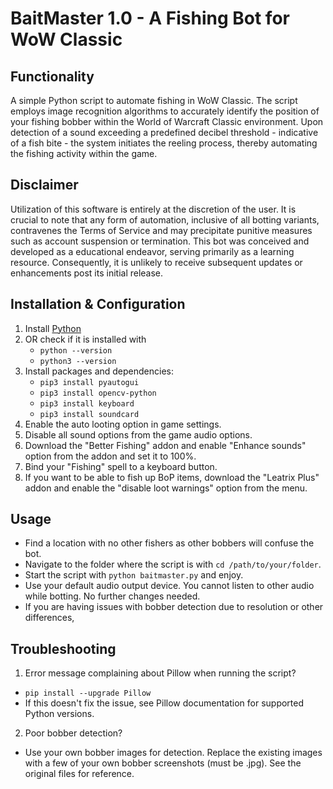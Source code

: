 # BaitMaster 1.0 - A Fishing Bot for WoW Classic

## Functionality
A simple Python script to automate fishing in WoW Classic. The script employs image recognition algorithms to accurately identify the position of your fishing bobber within the World of Warcraft Classic environment. Upon detection of a sound exceeding a predefined decibel threshold - indicative of a fish bite - the system initiates the reeling process, thereby automating the fishing activity within the game.

## Disclaimer
Utilization of this software is entirely at the discretion of the user. It is crucial to note that any form of automation, inclusive of all botting variants, contravenes the Terms of Service and may precipitate punitive measures such as account suspension or termination. This bot was conceived and developed as a educational endeavor, serving primarily as a learning resource. Consequently, it is unlikely to receive subsequent updates or enhancements post its initial release.

## Installation & Configuration
1. Install [Python](https://www.python.org)
2. OR check if it is installed with
    - `python --version`
    - `python3 --version`
2. Install packages and dependencies:
    - `pip3 install pyautogui`
    - `pip3 install opencv-python`
    - `pip3 install keyboard`
    - `pip3 install soundcard`
3. Enable the auto looting option in game settings.
4. Disable all sound options from the game audio options.
5. Download the "Better Fishing" addon and enable "Enhance sounds" option from the addon and set it to 100%.
6. Bind your "Fishing" spell to a keyboard button.
7. If you want to be able to fish up BoP items, download the "Leatrix Plus" addon and enable the "disable loot warnings" option from the menu.

## Usage
- Find a location with no other fishers as other bobbers will confuse the bot.
- Navigate to the folder where the script is with `cd /path/to/your/folder`.
- Start the script with `python baitmaster.py` and enjoy.
- Use your default audio output device. You cannot listen to other audio while botting. No further changes needed.
- If you are having issues with bobber detection due to resolution or other differences, 

## Troubleshooting
1. Error message complaining about Pillow when running the script?
- `pip install --upgrade Pillow`
- If this doesn't fix the issue, see Pillow documentation for supported Python versions.

2. Poor bobber detection?
- Use your own bobber images for detection. Replace the existing images with a few of your own bobber screenshots (must be .jpg). See the original files for reference.